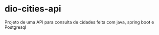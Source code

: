 # dio-cities-api
Projeto de uma API para consulta de cidades feita com java, spring boot e Postgresql
